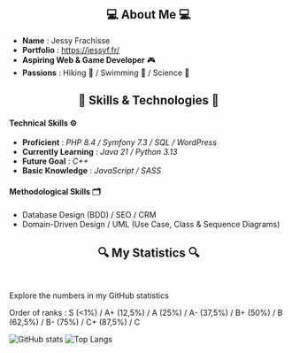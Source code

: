<div align="center">
  <h2>💻 About Me 💻</h2>
</div>

- **Name** : Jessy Frachisse
- **Portfolio** : https://jessyf.fr/ 
- **Aspiring Web & Game Developer** 🎮  
- **Passions** : Hiking 🌳 / Swimming 🌊 / Science 🔬  

<div align="center">
  <h2>🔧 Skills & Technologies 🔧</h2>
</div>

#### **Technical Skills** ⚙️  
- **Proficient** : *PHP 8.4 / Symfony 7.3 / SQL / WordPress*
- **Currently Learning** : *Java 21 / Python 3.13* 
- **Future Goal** : *C++*
- **Basic Knowledge** : *JavaScript / SASS*

#### **Methodological Skills** 🗂️  
- Database Design (BDD) / SEO / CRM  
- Domain-Driven Design / UML (Use Case, Class & Sequence Diagrams)  

<body>  
  <section>
    <h2 align="center"> 🔍 My Statistics 🔍 </h2>
    <br>
    <p> Explore the numbers in my GitHub statistics </p>
    <p> Order of ranks : S (<1%) / A+ (12,5%) / A (25%) / A- (37,5%) / B+ (50%) / B (62,5%) / B- (75%) / C+ (87,5%) / C </p>
  </section>
</body>

![GitHub stats](https://github-readme-stats.vercel.app/api?username=TolMen&show_icons=true&theme=midnight-purple&custom_title=General%20informations)
![Top Langs](https://github-readme-stats.vercel.app/api/top-langs/?username=TolMen&layout=donut&custom_title=Usage%20percentage&theme=midnight-purple)
